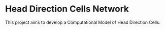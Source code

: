 Head Direction Cells Network
================

This project aims to develop a Computational Model of Head Direction Cells.


